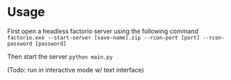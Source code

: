 # Usage

First open a headless factorio server using the following command
`factorio.exe --start-server [save-name].zip --rcon-port [port] --rcon-password [password]`

Then start the server
`python main.py`

(Todo: run in interactive mode w/ text interface)
